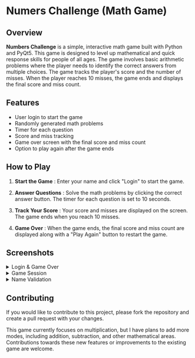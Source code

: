 # Numers Challenge (Math Game)

## Overview

**Numbers Challenge** is a simple, interactive math game built with Python and PyQt5. This game is designed to level up mathematical and quick response skills for people of all ages. The game involves basic arithmetic problems where the player needs to identify the correct answers from multiple choices. The game tracks the player's score and the number of misses. When the player reaches 10 misses, the game ends and displays the final score and miss count.

## Features
- User login to start the game
- Randomly generated math problems
- Timer for each question
- Score and miss tracking
- Game over screen with the final score and miss count
- Option to play again after the game ends

## How to Play
1. **Start the Game** : Enter your name and click "Login" to start the game.

2. **Answer Questions** : Solve the math problems by clicking the correct answer button. The timer for each question is set to 10 seconds.

3. **Track Your Score** : Your score and misses are displayed on the screen. The game ends when you reach 10 misses.

4. **Game Over** : When the game ends, the final score and miss count are displayed along with a "Play Again" button to restart the game.

## Screenshots
<details>
<summary>Login & Game Over</summary>
<img src="Screenshots/Login.png" alt="Login" width="300" />
<img src="Screenshots/Game_Over.png" alt="Game Over" width="300" />
</details>

<details>
<summary>Game Session</summary>
<img src="Screenshots/Game_Session_1.png" alt="Game Session 1" width="400" />
<img src="Screenshots/Game_Session_2.png" alt="Game Session 2" width="400" />
</details>

<details>
<summary> Name Validation</summary>
<img src="Screenshots/Validation_1.png" alt="Validation 1" width="500" />
<img src="Screenshots/Validation_2.png" alt="Validation 2" width="500" />
</details>

## Contributing
If you would like to contribute to this project, please fork the repository and create a pull request with your changes.

This game currently focuses on multiplication, but I have plans to add more modes, including addition, subtraction, and other mathematical areas. Contributions towards these new features or improvements to the existing game are welcome.
